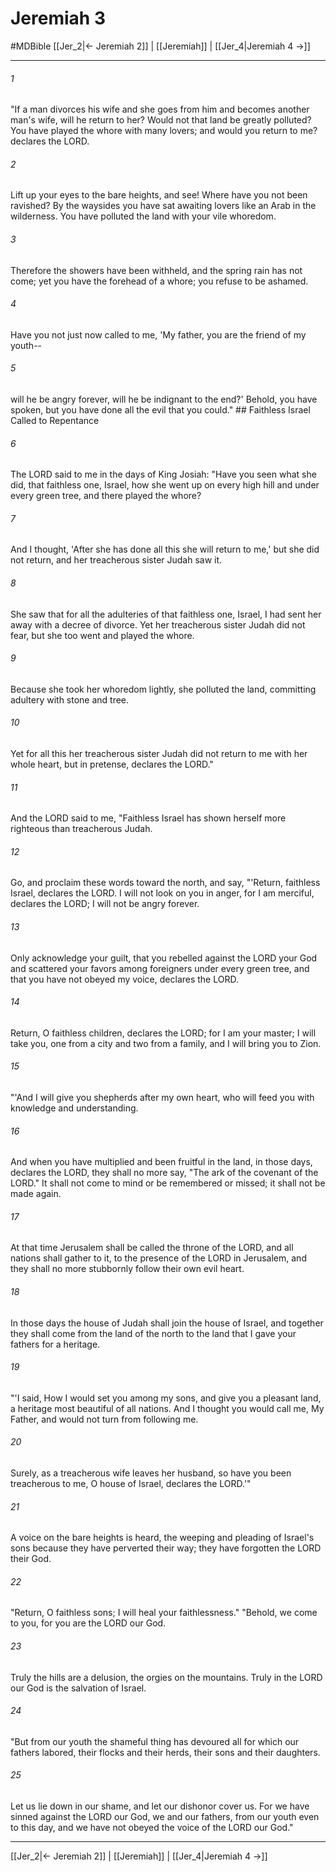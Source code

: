 # Jeremiah 3
#MDBible
[[Jer_2|← Jeremiah 2]] | [[Jeremiah]] | [[Jer_4|Jeremiah 4 →]]

***

###### 1 

"If a man divorces his wife and she goes from him and becomes another man's wife, will he return to her? Would not that land be greatly polluted? You have played the whore with many lovers; and would you return to me? declares the LORD. 

###### 2 

Lift up your eyes to the bare heights, and see! Where have you not been ravished? By the waysides you have sat awaiting lovers like an Arab in the wilderness. You have polluted the land with your vile whoredom. 

###### 3 

Therefore the showers have been withheld, and the spring rain has not come; yet you have the forehead of a whore; you refuse to be ashamed. 

###### 4 

Have you not just now called to me, 'My father, you are the friend of my youth-- 

###### 5 

will he be angry forever, will he be indignant to the end?' Behold, you have spoken, but you have done all the evil that you could." ## Faithless Israel Called to Repentance 

###### 6 

The LORD said to me in the days of King Josiah: "Have you seen what she did, that faithless one, Israel, how she went up on every high hill and under every green tree, and there played the whore? 

###### 7 

And I thought, 'After she has done all this she will return to me,' but she did not return, and her treacherous sister Judah saw it. 

###### 8 

She saw that for all the adulteries of that faithless one, Israel, I had sent her away with a decree of divorce. Yet her treacherous sister Judah did not fear, but she too went and played the whore. 

###### 9 

Because she took her whoredom lightly, she polluted the land, committing adultery with stone and tree. 

###### 10 

Yet for all this her treacherous sister Judah did not return to me with her whole heart, but in pretense, declares the LORD." 

###### 11 

And the LORD said to me, "Faithless Israel has shown herself more righteous than treacherous Judah. 

###### 12 

Go, and proclaim these words toward the north, and say, "'Return, faithless Israel, declares the LORD. I will not look on you in anger, for I am merciful, declares the LORD; I will not be angry forever. 

###### 13 

Only acknowledge your guilt, that you rebelled against the LORD your God and scattered your favors among foreigners under every green tree, and that you have not obeyed my voice, declares the LORD. 

###### 14 

Return, O faithless children, declares the LORD; for I am your master; I will take you, one from a city and two from a family, and I will bring you to Zion. 

###### 15 

"'And I will give you shepherds after my own heart, who will feed you with knowledge and understanding. 

###### 16 

And when you have multiplied and been fruitful in the land, in those days, declares the LORD, they shall no more say, "The ark of the covenant of the LORD." It shall not come to mind or be remembered or missed; it shall not be made again. 

###### 17 

At that time Jerusalem shall be called the throne of the LORD, and all nations shall gather to it, to the presence of the LORD in Jerusalem, and they shall no more stubbornly follow their own evil heart. 

###### 18 

In those days the house of Judah shall join the house of Israel, and together they shall come from the land of the north to the land that I gave your fathers for a heritage. 

###### 19 

"'I said, How I would set you among my sons, and give you a pleasant land, a heritage most beautiful of all nations. And I thought you would call me, My Father, and would not turn from following me. 

###### 20 

Surely, as a treacherous wife leaves her husband, so have you been treacherous to me, O house of Israel, declares the LORD.'" 

###### 21 

A voice on the bare heights is heard, the weeping and pleading of Israel's sons because they have perverted their way; they have forgotten the LORD their God. 

###### 22 

"Return, O faithless sons; I will heal your faithlessness." "Behold, we come to you, for you are the LORD our God. 

###### 23 

Truly the hills are a delusion, the orgies on the mountains. Truly in the LORD our God is the salvation of Israel. 

###### 24 

"But from our youth the shameful thing has devoured all for which our fathers labored, their flocks and their herds, their sons and their daughters. 

###### 25 

Let us lie down in our shame, and let our dishonor cover us. For we have sinned against the LORD our God, we and our fathers, from our youth even to this day, and we have not obeyed the voice of the LORD our God." 

***

[[Jer_2|← Jeremiah 2]] | [[Jeremiah]] | [[Jer_4|Jeremiah 4 →]]
